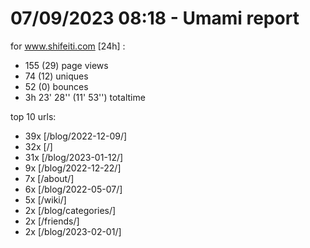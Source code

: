 # 07/09/2023 08:18 - Umami report
for www.shifeiti.com [24h] :

 - 155 (29) page views
 - 74 (12) uniques
 - 52 (0) bounces
 - 3h 23' 28'' (11' 53'') totaltime


top 10 urls:
 - 39x [/blog/2022-12-09/]
 - 32x [/]
 - 31x [/blog/2023-01-12/]
 - 9x [/blog/2022-12-22/]
 - 7x [/about/]
 - 6x [/blog/2022-05-07/]
 - 5x [/wiki/]
 - 2x [/blog/categories/]
 - 2x [/friends/]
 - 2x [/blog/2023-02-01/]


